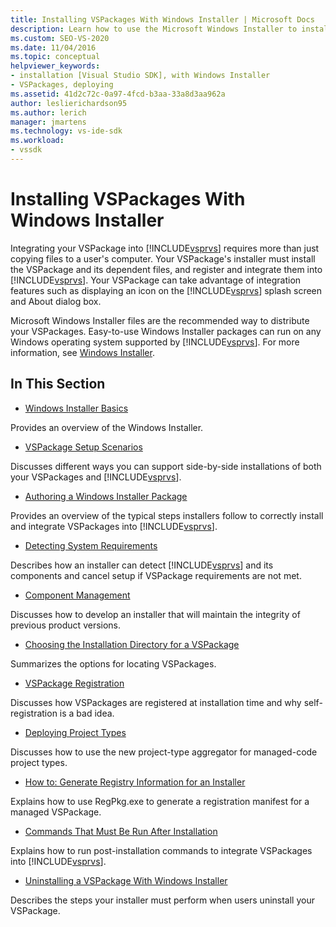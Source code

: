 ```yaml
---
title: Installing VSPackages With Windows Installer | Microsoft Docs
description: Learn how to use the Microsoft Windows Installer to install a VSPackage and its dependent files, and register and integrate them into Visual Studio.
ms.custom: SEO-VS-2020 
ms.date: 11/04/2016
ms.topic: conceptual
helpviewer_keywords:
- installation [Visual Studio SDK], with Windows Installer
- VSPackages, deploying
ms.assetid: 41d2c72c-0a97-4fcd-b3aa-33a8d3aa962a
author: leslierichardson95
ms.author: lerich
manager: jmartens
ms.technology: vs-ide-sdk
ms.workload:
- vssdk
---
```

# Installing VSPackages With Windows Installer
Integrating your VSPackage into [!INCLUDE[vsprvs](../../code-quality/includes/vsprvs_md.md)] requires more than just copying files to a user's computer. Your VSPackage's installer must install the VSPackage and its dependent files, and register and integrate them into [!INCLUDE[vsprvs](../../code-quality/includes/vsprvs_md.md)]. Your VSPackage can take advantage of integration features such as displaying an icon on the [!INCLUDE[vsprvs](../../code-quality/includes/vsprvs_md.md)] splash screen and About dialog box.

 Microsoft Windows Installer files are the recommended way to distribute your VSPackages. Easy-to-use Windows Installer packages can run on any Windows operating system supported by [!INCLUDE[vsprvs](../../code-quality/includes/vsprvs_md.md)]. For more information, see [Windows Installer](/previous-versions/2kt85ked(v=vs.120)).

## In This Section
- [Windows Installer Basics](../../extensibility/internals/windows-installer-basics.md)

 Provides an overview of the Windows Installer.

- [VSPackage Setup Scenarios](../../extensibility/internals/vspackage-setup-scenarios.md)

 Discusses different ways you can support side-by-side installations of both your VSPackages and [!INCLUDE[vsprvs](../../code-quality/includes/vsprvs_md.md)].

- [Authoring a Windows Installer Package](../../extensibility/internals/authoring-a-windows-installer-package.md)

 Provides an overview of the typical steps installers follow to correctly install and integrate VSPackages into [!INCLUDE[vsprvs](../../code-quality/includes/vsprvs_md.md)].

- [Detecting System Requirements](../../extensibility/internals/detecting-system-requirements.md)

 Describes how an installer can detect [!INCLUDE[vsprvs](../../code-quality/includes/vsprvs_md.md)] and its components and cancel setup if VSPackage requirements are not met.

- [Component Management](../../extensibility/internals/component-management.md)

 Discusses how to develop an installer that will maintain the integrity of previous product versions.

- [Choosing the Installation Directory for a VSPackage](../../extensibility/internals/choosing-the-installation-directory-for-a-vspackage.md)

 Summarizes the options for locating VSPackages.

- [VSPackage Registration](../../extensibility/internals/vspackage-registration.md)

 Discusses how VSPackages are registered at installation time and why self-registration is a bad idea.

- [Deploying Project Types](../../extensibility/internals/deploying-project-types.md)

 Discusses how to use the new project-type aggregator for managed-code project types.

- [How to: Generate Registry Information for an Installer](../../extensibility/internals/how-to-generate-registry-information-for-an-installer.md)

 Explains how to use RegPkg.exe to generate a registration manifest for a managed VSPackage.

- [Commands That Must Be Run After Installation](../../extensibility/internals/commands-that-must-be-run-after-installation.md)

 Explains how to run post-installation commands to integrate VSPackages into [!INCLUDE[vsprvs](../../code-quality/includes/vsprvs_md.md)].

- [Uninstalling a VSPackage With Windows Installer](../../extensibility/internals/uninstalling-a-vspackage-with-windows-installer.md)

 Describes the steps your installer must perform when users uninstall your VSPackage.